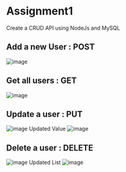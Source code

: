# Assignment1
Create a CRUD API using NodeJs and MySQL

## Add a new User : POST
![image](https://user-images.githubusercontent.com/121893158/210724476-6ab61f61-528b-481c-be8f-f136b554d7f8.png)

## Get all users : GET

![image](https://user-images.githubusercontent.com/121893158/210724594-106944bb-75ca-4356-9cd3-b3204e14e23a.png)

## Update a user : PUT
![image](https://user-images.githubusercontent.com/121893158/210724865-12a5fc36-9e14-407e-9a64-63a285c25a97.png)
Updated Value
![image](https://user-images.githubusercontent.com/121893158/210724902-ecc872a9-e629-4e5a-9db2-d5792b725d93.png)

## Delete a user : DELETE

![image](https://user-images.githubusercontent.com/121893158/210725149-c3858db7-8825-49a1-85b3-7fe6bb45a777.png)
Updated List
![image](https://user-images.githubusercontent.com/121893158/210725225-9a89f4c4-f675-4ec0-adf7-d82ea7288c61.png)
